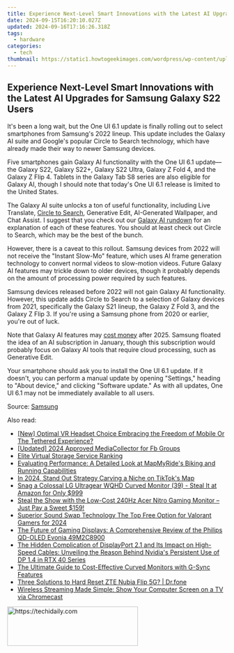 ```yaml
---
title: Experience Next-Level Smart Innovations with the Latest AI Upgrades for Samsung Galaxy S22 Users
date: 2024-09-15T16:20:10.027Z
updated: 2024-09-16T17:16:26.318Z
tags:
  - hardware
categories:
  - tech
thumbnail: https://static1.howtogeekimages.com/wordpress/wp-content/uploads/2024/05/52552812831_dd873bdae9_o.jpg
---
```


## Experience Next-Level Smart Innovations with the Latest AI Upgrades for Samsung Galaxy S22 Users

It's been a long wait, but the One UI 6.1 update is finally rolling out to select smartphones from Samsung's 2022 lineup. This update includes the Galaxy AI suite and Google's popular Circle to Search technology, which have already made their way to newer Samsung devices.

 Five smartphones gain Galaxy AI functionality with the One UI 6.1 update—the Galaxy S22, Galaxy S22+, Galaxy S22 Ultra, Galaxy Z Fold 4, and the Galaxy Z Flip 4\. Tablets in the Galaxy Tab S8 series are also eligible for Galaxy AI, though I should note that today's One UI 6.1 release is limited to the United States.

 The Galaxy AI suite unlocks a ton of useful functionality, including Live Translate, [Circle to Search](https://ios-pokemon-go.techidaily.com/will-pokemon-go-ban-the-account-if-you-use-pgsharp-on-apple-iphone-11-pro-drfone-by-drfone-virtual-ios/), Generative Edit, AI-Generated Wallpaper, and Chat Assist. I suggest that you check out our [Galaxy AI rundown](https://instagram-video-recordings.techidaily.com/updated-2024-approved-elevate-your-content-game-with-these-instagram-story-tips/) for an explanation of each of these features. You should at least check out Circle to Search, which may be the best of the bunch.

 However, there is a caveat to this rollout. Samsung devices from 2022 will not receive the "Instant Slow-Mo" feature, which uses AI frame generation technology to convert normal videos to slow-motion videos. Future Galaxy AI features may trickle down to older devices, though it probably depends on the amount of processing power required by such features.

 Samsung devices released before 2022 will not gain Galaxy AI functionality. However, this update adds Circle to Search to a selection of Galaxy devices from 2021, specifically the Galaxy S21 lineup, the Galaxy Z Fold 3, and the Galaxy Z Flip 3\. If you're using a Samsung phone from 2020 or earlier, you're out of luck.

 Note that Galaxy AI features may [cost money](https://screen-mirroring-recording.techidaily.com/2024-approved-unlocking-stream-efficiency-obs-meets-zoom/) after 2025\. Samsung floated the idea of an AI subscription in January, though this subscription would probably focus on Galaxy AI tools that require cloud processing, such as Generative Edit.

 Your smartphone should ask you to install the One UI 6.1 update. If it doesn't, you can perform a manual update by opening "Settings," heading to "About device," and clicking "Software update." As with all updates, One UI 6.1 may not be immediately available to all users.

 Source: [Samsung](https://shop-links.co/link/?exclusive=1&publisher_slug=itechdaily19598&url=https%3A%2F%2Fnews.samsung.com%2Fus%2Fone-ui-6-1-update-brings-galaxy-ai-features-to-galaxy-s22-series-and-more%2F)

<ins class="adsbygoogle"
     style="display:block"
     data-ad-format="autorelaxed"
     data-ad-client="ca-pub-7571918770474297"
     data-ad-slot="1223367746"></ins>

<ins class="adsbygoogle"
     style="display:block"
     data-ad-client="ca-pub-7571918770474297"
     data-ad-slot="8358498916"
     data-ad-format="auto"
     data-full-width-responsive="true"></ins>

<span class="atpl-alsoreadstyle">Also read:</span>
<div><ul>
<li><a href="https://extra-approaches.techidaily.com/new-optimal-vr-headset-choice-embracing-the-freedom-of-mobile-or-the-tethered-experience/"><u>[New] Optimal VR Headset Choice Embracing the Freedom of Mobile Or The Tethered Experience?</u></a></li>
<li><a href="https://facebook-video-content.techidaily.com/updated-2024-approved-mediacollector-for-fb-groups/"><u>[Updated] 2024 Approved MediaCollector for Fb Groups</u></a></li>
<li><a href="https://extra-resources.techidaily.com/elite-virtual-storage-service-ranking/"><u>Elite Virtual Storage Service Ranking</u></a></li>
<li><a href="https://buynow-reviews.techidaily.com/evaluating-performance-a-detailed-look-at-mapmyrides-biking-and-running-capabilities/"><u>Evaluating Performance: A Detailed Look at MapMyRide's Biking and Running Capabilities</u></a></li>
<li><a href="https://tiktok-videos.techidaily.com/in-2024-stand-out-strategy-carving-a-niche-on-tiktoks-map/"><u>In 2024, Stand Out Strategy Carving a Niche on TikTok's Map</u></a></li>
<li><a href="https://hardware-tips.techidaily.com/snag-a-colossal-lg-ultragear-wqhd-curved-monitor-39-steal-it-at-amazon-for-only-999/"><u>Snag a Colossal LG Ultragear WQHD Curved Monitor (39) - Steal It at Amazon for Only $999</u></a></li>
<li><a href="https://hardware-tips.techidaily.com/steal-the-show-with-the-low-cost-240hz-acer-nitro-gaming-monitor-just-pay-a-sweet-159/"><u>Steal the Show with the Low-Cost 240Hz Acer Nitro Gaming Monitor – Just Pay a Sweet $159!</u></a></li>
<li><a href="https://some-guidance.techidaily.com/superior-sound-swap-technology-the-top-free-option-for-valorant-gamers-for-2024/"><u>Superior Sound Swap Technology The Top Free Option for Valorant Gamers for 2024</u></a></li>
<li><a href="https://hardware-tips.techidaily.com/the-future-of-gaming-displays-a-comprehensive-review-of-the-philips-qd-oled-evonia-49m2c8900/"><u>The Future of Gaming Displays: A Comprehensive Review of the Philips QD-OLED Evonia 49M2C8900</u></a></li>
<li><a href="https://hardware-tips.techidaily.com/the-hidden-complication-of-displayport-21-and-its-impact-on-high-speed-cables-unveiling-the-reason-behind-nvidias-persistent-use-of-dp-14-in-rtx-40-series.m62/"><u>The Hidden Complication of DisplayPort 2.1 and Its Impact on High-Speed Cables: Unveiling the Reason Behind Nvidia's Persistent Use of DP 1.4 in RTX 40 Series</u></a></li>
<li><a href="https://hardware-tips.techidaily.com/the-ultimate-guide-to-cost-effective-curved-monitors-with-g-sync-features/"><u>The Ultimate Guide to Cost-Effective Curved Monitors with G-Sync Features</u></a></li>
<li><a href="https://techidaily.com/three-solutions-to-hard-reset-zte-nubia-flip-5g-drfone-by-drfone-reset-android-reset-android/"><u>Three Solutions to Hard Reset ZTE Nubia Flip 5G? | Dr.fone</u></a></li>
<li><a href="https://tech-recovery.techidaily.com/wireless-streaming-made-simple-show-your-computer-screen-on-a-tv-via-chromecast/"><u>Wireless Streaming Made Simple: Show Your Computer Screen on a TV via Chromecast</u></a></li>
</ul></div>

<!-- affiliate ads begin -->
<a href="https://appsumo.8odi.net/c/5597632/2137393/7443" target="_top" id="2137393">
  <img src="//a.impactradius-go.com/display-ad/7443-2137393" border="0" alt="https://techidaily.com" width="300" height="90"/>
</a>
<img height="0" width="0" src="https://appsumo.8odi.net/i/5597632/2137393/7443" style="position:absolute;visibility:hidden;" border="0" />
<!-- affiliate ads end -->

